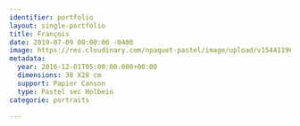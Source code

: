 ```yaml
---
identifier: portfolio
layout: single-portfolio
title: François
date: 2019-07-09 00:00:00 -0400
image: https://res.cloudinary.com/npaquet-pastel/image/upload/v1544119690/Francois-pastel-28-X-38-cm-2016.jpg
metadata:
  year: 2016-12-01T05:00:00.000+00:00
  dimensions: 38 X28 cm
  support: Papier Canson
  type: Pastel sec Holbein
categorie: portraits

---
```

